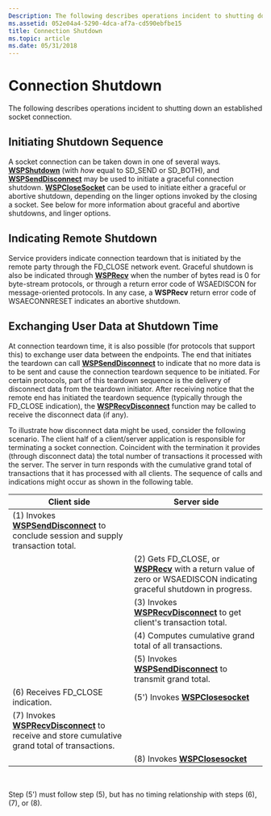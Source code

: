 ```yaml
---
Description: The following describes operations incident to shutting down an established socket connection.
ms.assetid: 052e04a4-5290-4dca-af7a-cd590ebfbe15
title: Connection Shutdown
ms.topic: article
ms.date: 05/31/2018
---
```


# Connection Shutdown

The following describes operations incident to shutting down an established socket connection.

## Initiating Shutdown Sequence

A socket connection can be taken down in one of several ways. [**WSPShutdown**](https://msdn.microsoft.com/library/ms742294(v=VS.85).aspx) (with *how* equal to SD\_SEND or SD\_BOTH), and [**WSPSendDisconnect**](https://msdn.microsoft.com/library/ms742290(v=VS.85).aspx) may be used to initiate a graceful connection shutdown. [**WSPCloseSocket**](https://msdn.microsoft.com/library/ms742271(v=VS.85).aspx) can be used to initiate either a graceful or abortive shutdown, depending on the linger options invoked by the closing a socket. See below for more information about graceful and abortive shutdowns, and linger options.

## Indicating Remote Shutdown

Service providers indicate connection teardown that is initiated by the remote party through the FD\_CLOSE network event. Graceful shutdown is also be indicated through [**WSPRecv**](https://msdn.microsoft.com/library/ms742288(v=VS.85).aspx) when the number of bytes read is 0 for byte-stream protocols, or through a return error code of WSAEDISCON for message-oriented protocols. In any case, a **WSPRecv** return error code of WSAECONNRESET indicates an abortive shutdown.

## Exchanging User Data at Shutdown Time

At connection teardown time, it is also possible (for protocols that support this) to exchange user data between the endpoints. The end that initiates the teardown can call [**WSPSendDisconnect**](https://msdn.microsoft.com/library/ms742290(v=VS.85).aspx) to indicate that no more data is to be sent and cause the connection teardown sequence to be initiated. For certain protocols, part of this teardown sequence is the delivery of disconnect data from the teardown initiator. After receiving notice that the remote end has initiated the teardown sequence (typically through the FD\_CLOSE indication), the [**WSPRecvDisconnect**](https://msdn.microsoft.com/library/ms742285(v=VS.85).aspx) function may be called to receive the disconnect data (if any).

To illustrate how disconnect data might be used, consider the following scenario. The client half of a client/server application is responsible for terminating a socket connection. Coincident with the termination it provides (through disconnect data) the total number of transactions it processed with the server. The server in turn responds with the cumulative grand total of transactions that it has processed with all clients. The sequence of calls and indications might occur as shown in the following table.

| Client side                                                                                                               | Server side                                                                                                                             |
|---------------------------------------------------------------------------------------------------------------------------|-----------------------------------------------------------------------------------------------------------------------------------------|
| (1) Invokes [**WSPSendDisconnect**](https://msdn.microsoft.com/library/ms742290(v=VS.85).aspx) to conclude session and supply transaction total.            |                                                                                                                                         |
|                                                                                                                           | (2) Gets FD\_CLOSE, or [**WSPRecv**](https://msdn.microsoft.com/library/ms742288(v=VS.85).aspx) with a return value of zero or WSAEDISCON indicating graceful shutdown in progress. |
|                                                                                                                           | (3) Invokes [**WSPRecvDisconnect**](https://msdn.microsoft.com/library/ms742285(v=VS.85).aspx) to get client's transaction total.                                         |
|                                                                                                                           | (4) Computes cumulative grand total of all transactions.                                                                                |
|                                                                                                                           | (5) Invokes [**WSPSendDisconnect**](https://msdn.microsoft.com/library/ms742290(v=VS.85).aspx) to transmit grand total.                                                   |
| (6) Receives FD\_CLOSE indication.                                                                                        | (5') Invokes [**WSPClosesocket**](https://msdn.microsoft.com/library/ms742271(v=VS.85).aspx)                                                                                 |
| (7) Invokes [**WSPRecvDisconnect**](https://msdn.microsoft.com/library/ms742285(v=VS.85).aspx) to receive and store cumulative grand total of transactions. |                                                                                                                                         |
|                                                                                                                           | (8) Invokes [**WSPClosesocket**](https://msdn.microsoft.com/library/ms742271(v=VS.85).aspx)                                                                                  |



 

Step (5') must follow step (5), but has no timing relationship with steps (6), (7), or (8).

 

 



